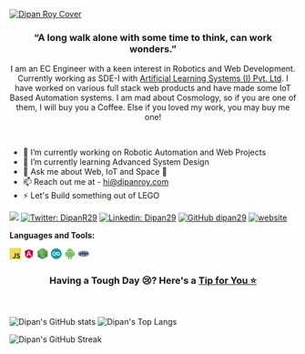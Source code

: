 [![Dipan Roy Cover](https://raw.githubusercontent.com/dipan29/dipan29/master/github-cover.png)](https://www.DipanRoy.com)
<!--<p align="center">
<a href="#contributing"><img alt="Contributions Welcomed" src="https://img.shields.io/badge/contributions-welcomed-blueviolet?style=for-the-badge&labelColor=black&logo=github"></a>  <a href="https://twitter.com/DipanR29"><img alt="Twitter Follow" src="https://img.shields.io/twitter/follow/dipanr29?style=for-the-badge&color=09f&labelColor=black&logo=twitter&label=@DipanR29"></a>
</p>-->

<h3 align="center">&ldquo;A long walk alone with some time to think, can work wonders.&rdquo;</h3>
<p align="center">I am an EC Engineer with a keen interest in Robotics and Web Development. Currently working as SDE-I with <a href="https://artelus.com/" target="_blank">Artificial Learning Systems (I) Pvt. Ltd</a>. I have worked on various full stack web products and have made some IoT Based Automation systems. I am mad about Cosmology, so if you are one of them, I will buy you a Coffee. Else if you loved my work, you may buy me one!</p>
<br/>

- 🔭 I’m currently working on Robotic Automation and Web Projects
- 🌱 I’m currently learning Advanced System Design
- 💬 Ask me about Web, IoT and Space 🌌
- 📫 Reach out me at - hi@dipanroy.com
- ⚡ Let's Build something out of LEGO

![](https://komarev.com/ghpvc/?username=dipan29&label=Views&color=blue&style=plastic)
[![Twitter: DipanR29](https://img.shields.io/twitter/follow/DipanR29?style=social)](https://twitter.com/dipanr29)
[![Linkedin: Dipan29](https://img.shields.io/badge/-Dipan29-blue?style=flat-square&logo=Linkedin&logoColor=white&link=https://www.linkedin.com/in/dipan29/)](https://www.linkedin.com/in/dipan29/)
[![GitHub dipan29](https://img.shields.io/github/followers/dipan29?label=follow&style=social)](https://github.com/dipan29)
[![website](https://img.shields.io/badge/Website-DipanRoy.com-2648ff?style=flat&color=9cf&logo=google-chrome)](https://DipanRoy.com/)

**Languages and Tools:**  

<code><img height="20" src="https://raw.githubusercontent.com/github/explore/80688e429a7d4ef2fca1e82350fe8e3517d3494d/topics/javascript/javascript.png"></code>
<code><img height="20" src="https://raw.githubusercontent.com/github/explore/80688e429a7d4ef2fca1e82350fe8e3517d3494d/topics/angular/angular.png"></code>
<code><img height="20" src="https://raw.githubusercontent.com/github/explore/80688e429a7d4ef2fca1e82350fe8e3517d3494d/topics/nodejs/nodejs.png"></code>
<code><img height="20" src="https://raw.githubusercontent.com/github/explore/80688e429a7d4ef2fca1e82350fe8e3517d3494d/topics/arduino/arduino.png"></code>
<code><img height="20" src="https://raw.githubusercontent.com/github/explore/80688e429a7d4ef2fca1e82350fe8e3517d3494d/topics/android/android.png"></code>
<code><img height="20" src="https://raw.githubusercontent.com/github/explore/80688e429a7d4ef2fca1e82350fe8e3517d3494d/topics/php/php.png"></code>

<h3 align="center">Having a Tough Day 😢? Here's a <a href="https://dipan29.github.io/Random-Advice/">Tip for You ⭐</a></h3>
<br/>

![Dipan's GitHub stats](https://github-readme-stats.vercel.app/api?username=dipan29&show_icons=true&count_private=true&theme=default) ![Dipan's Top Langs](https://github-readme-stats.vercel.app/api/top-langs/?username=dipan29&layout=compact&langs_count=8)

![Dipan's GitHub Streak](https://github-readme-streak-stats.herokuapp.com/?user=dipan29)
